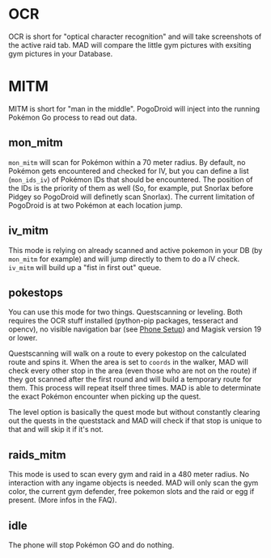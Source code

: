 # OCR

OCR is short for "optical character recognition" and will take screenshots of the active raid tab. MAD will compare the little gym pictures with exsiting gym pictures in your Database.

# MITM

MITM is short for "man in the middle". PogoDroid will inject into the running Pokémon Go process to read out data.

## mon_mitm

`mon_mitm` will scan for Pokémon within a 70 meter radius. By default, no Pokémon gets encountered and checked for IV, but you can define a list (`mon_ids_iv`) of Pokémon IDs that should be encountered. The position of the IDs is the priority of them as well (So, for example, put Snorlax before Pidgey so PogoDroid will definetly scan Snorlax). The current limitation of PogoDroid is at two Pokémon at each location jump. 

## iv_mitm

This mode is relying on already scanned and active pokemon in your DB (by `mon_mitm` for example) and will jump directly to them to do a IV check. `iv_mitm` will build up a "fist in first out" queue. 

## pokestops

You can use this mode for two things. Questscanning or leveling. Both requires the OCR stuff installed (python-pip packages, tesseract and opencv), no visible navigation bar (see [Phone Setup](http://https://mad-docs.readthedocs.io/en/latest/installation/phonesetup.html#final-steps)) and Magisk version 19 or lower.

Questscanning will walk on a route to every pokestop on the calculated route and spins it. When the area is set to `coords` in the walker, MAD will check every other stop in the area (even those who are not on the route) if they got scanned after the first round and will build a temporary route for them. This process will repeat itself three times. MAD is able to determinate the exact Pokémon encounter when picking up the quest.

The level option is basically the quest mode but without constantly clearing out the quests in the queststack and MAD will check if that stop is unique to that and will skip it if it's not. 

## raids_mitm

This mode is used to scan every gym and raid in a 480 meter radius. No interaction with any ingame objects is needed. MAD will only scan the gym color, the current gym defender, free pokemon slots and the raid or egg if present. (More infos in the FAQ). 

## idle

The phone will stop Pokémon GO and do nothing.